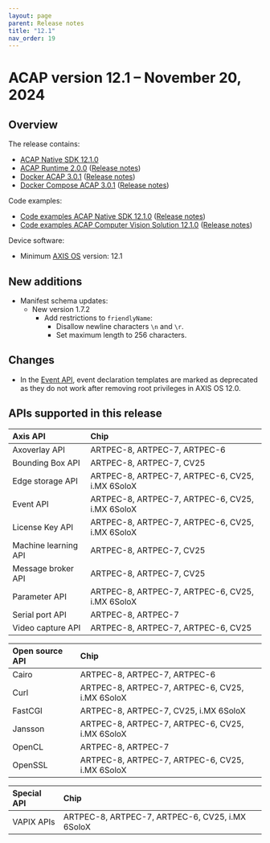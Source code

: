```yaml
---
layout: page
parent: Release notes
title: "12.1"
nav_order: 19
---
```


# ACAP version 12.1 – November 20, 2024

## Overview

The release contains:

- [ACAP Native SDK 12.1.0](https://github.com/AxisCommunications/acap-native-sdk/releases/tag/12.1.0)
- [ACAP Runtime 2.0.0](https://github.com/AxisCommunications/acap-runtime/tree/2.0.0)
  ([Release notes](https://github.com/AxisCommunications/acap-runtime/releases/tag/2.0.0))
- [Docker ACAP 3.0.1](https://github.com/AxisCommunications/docker-acap/tree/3.0.1)
  ([Release notes](https://github.com/AxisCommunications/docker-acap/releases/tag/3.0.1))
- [Docker Compose ACAP 3.0.1](https://github.com/AxisCommunications/docker-compose-acap/tree/3.0.1)
  ([Release notes](https://github.com/AxisCommunications/docker-compose-acap/releases/tag/3.0.1))

Code examples:

- [Code examples ACAP Native SDK 12.1.0](https://github.com/AxisCommunications/acap-native-sdk-examples/tree/12.1.0)
  ([Release notes](https://github.com/AxisCommunications/acap-native-sdk-examples/releases/tag/12.1.0))
- [Code examples ACAP Computer Vision Solution 12.1.0](https://github.com/AxisCommunications/acap-computer-vision-sdk-examples/tree/12.1.0)
  ([Release notes](https://github.com/AxisCommunications/acap-computer-vision-sdk-examples/releases/tag/12.1.0))

Device software:

- Minimum [AXIS OS](https://www.axis.com/support/device-software) version: 12.1

## New additions

- Manifest schema updates:
  - New version 1.7.2
    - Add restrictions to `friendlyName`:
      - Disallow newline characters `\n` and `\r`.
      - Set maximum length to 256 characters.

## Changes

- In the [Event API](https://axiscommunications.github.io/acap-documentation/docs/api/native-sdk-api.html#event-api), event declaration templates are marked as deprecated as they do not work after removing root privileges in AXIS OS 12.0.

## APIs supported in this release

Axis API             | Chip
:--                  | :--
Axoverlay API        | ARTPEC-8, ARTPEC-7, ARTPEC-6
Bounding Box API     | ARTPEC-8, ARTPEC-7, CV25
Edge storage API     | ARTPEC-8, ARTPEC-7, ARTPEC-6, CV25, i.MX 6SoloX
Event API            | ARTPEC-8, ARTPEC-7, ARTPEC-6, CV25, i.MX 6SoloX
License Key API      | ARTPEC-8, ARTPEC-7, ARTPEC-6, CV25, i.MX 6SoloX
Machine learning API | ARTPEC-8, ARTPEC-7, CV25
Message broker API   | ARTPEC-8, ARTPEC-7, CV25
Parameter API        | ARTPEC-8, ARTPEC-7, ARTPEC-6, CV25, i.MX 6SoloX
Serial port API      | ARTPEC-8, ARTPEC-7
Video capture API    | ARTPEC-8, ARTPEC-7, ARTPEC-6, CV25

Open source API      | Chip
:--                  | :--
Cairo                | ARTPEC-8, ARTPEC-7, ARTPEC-6
Curl                 | ARTPEC-8, ARTPEC-7, ARTPEC-6, CV25, i.MX 6SoloX
FastCGI              | ARTPEC-8, ARTPEC-7, CV25, i.MX 6SoloX
Jansson              | ARTPEC-8, ARTPEC-7, ARTPEC-6, CV25, i.MX 6SoloX
OpenCL               | ARTPEC-8, ARTPEC-7
OpenSSL              | ARTPEC-8, ARTPEC-7, ARTPEC-6, CV25, i.MX 6SoloX

Special API          | Chip
:--                  | :--
VAPIX APIs           | ARTPEC-8, ARTPEC-7, ARTPEC-6, CV25, i.MX 6SoloX
